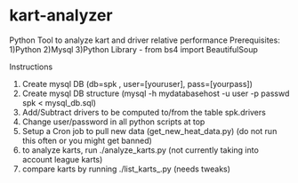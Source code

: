 kart-analyzer
=============

Python Tool to analyze kart and driver relative performance
Prerequisites:
1)Python
2)Mysql
3)Python Library - from bs4 import BeautifulSoup


Instructions

1) Create mysql DB (db=spk , user=[youruser], pass=[yourpass])
2) Create mysql DB structure (mysql -h mydatabasehost -u user -p passwd spk < mysql_db.sql)
3) Add/Subtract drivers to be computed to/from the table spk.drivers
4) Change user/password in all python scripts at top
5) Setup a Cron job to pull new data (get_new_heat_data.py) (do not run this often or you might get banned)
6) to analyze karts, run ./analyze_karts.py (not currently taking into account league karts)
7) compare karts by running ./list_karts_.py (needs tweaks)

